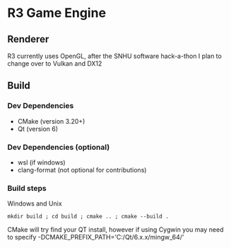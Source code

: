 # R3 Game Engine

## Renderer

R3 currently uses OpenGL, after the SNHU software hack-a-thon I plan to change over to Vulkan and DX12

## Build

### Dev Dependencies

- CMake (version 3.20+)
- Qt (version 6)

### Dev Dependencies (optional)

- wsl (if windows)
- clang-format (not optional for contributions)

### Build steps

Windows and Unix

```mkdir build ; cd build ; cmake .. ; cmake --build .```

CMake will try find your QT install, however if using Cygwin you may need to specify -DCMAKE_PREFIX_PATH='C:/Qt/6.x.x/mingw_64/'
